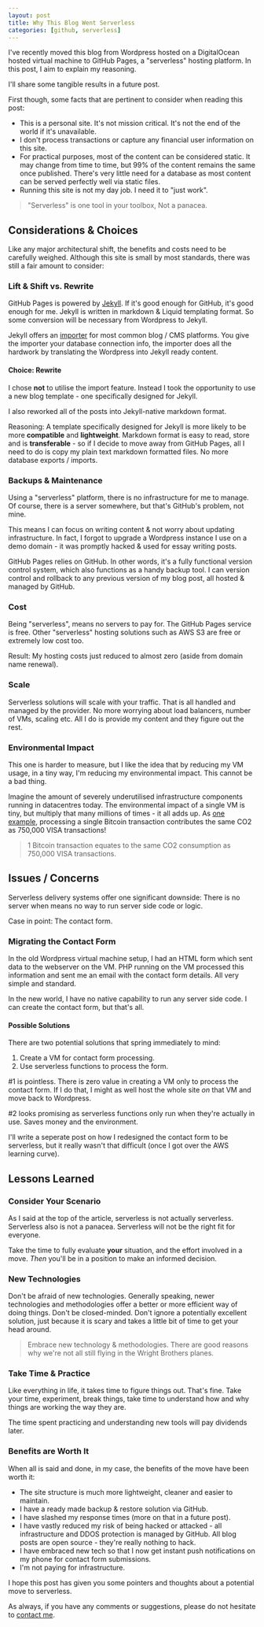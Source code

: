 ```yaml
---
layout: post
title: Why This Blog Went Serverless
categories: [github, serverless]
---
```


I've recently moved this blog from Wordpress hosted on a DigitalOcean hosted virtual machine to GitHub Pages, a "serverless" hosting platform. In this post, I aim to explain my reasoning.

I'll share some tangible results in a future post.

First though, some facts that are pertinent to consider when reading this post:

- This is a personal site. It's not mission critical. It's not the end of the world if it's unavailable.
- I don't process transactions or capture any financial user information on this site.
- For practical purposes, most of the content can be considered static. It may change from time to time, but 99% of the content remains the same once published. There's very little need for a database as most content can be served perfectly well via static files.
- Running this site is not my day job. I need it to "just work".

> "Serverless" is one tool in your toolbox, Not a panacea.

## Considerations & Choices
Like any major architectural shift, the benefits and costs need to be carefully weighed. Although this site is small by most standards, there was still a fair amount to consider:

### Lift & Shift vs. Rewrite
GitHub Pages is powered by [Jekyll](https://jekyllrb.com). If it's good enough for GitHub, it's good enough for me. Jekyll is written in markdown & Liquid templating format. So some conversion will be necessary from Wordpress to Jekyll.

Jekyll offers an [importer](http://import.jekyllrb.com) for most common blog / CMS platforms. You give the importer your database connection info, the importer does all the hardwork by translating the Wordpress into Jekyll ready content.

#### Choice: Rewrite
I chose **not** to utilise the import feature. Instead I took the opportunity to use a new blog template - one specifically designed for Jekyll.

I also reworked all of the posts into Jekyll-native markdown format.

Reasoning: A template specifically designed for Jekyll is more likely to be more **compatible** and **lightweight**. Markdown format is easy to read, store and is **transferable** - so if I decide to move away from GitHub Pages, all I need to do is copy my plain text markdown formatted files. No more database exports / imports.

### Backups & Maintenance
Using a "serverless" platform, there is no infrastructure for me to manage. Of course, there is a server somewhere, but that's GitHub's problem, not mine.

This means I can focus on writing content & not worry about updating infrastructure. In fact, I forgot to upgrade a Wordpress instance I use on a demo domain - it was promptly hacked & used for essay writing posts.

GitHub Pages relies on GitHub. In other words, it's a fully functional version control system, which also functions as a handy backup tool. I can version control and rollback to any previous version of my blog post, all hosted & managed by GitHub.

### Cost
Being "serverless", means no servers to pay for. The GitHub Pages service is free. Other "serverless" hosting solutions such as AWS S3 are free or extremely low cost too.

Result: My hosting costs just reduced to almost zero (aside from domain name renewal).

### Scale
Serverless solutions will scale with your traffic. That is all handled and managed by the provider. No more worrying about load balancers, number of VMs, scaling etc. All I do is provide my content and they figure out the rest.

### Environmental Impact
This one is harder to measure, but I like the idea that by reducing my VM usage, in a tiny way, I'm reducing my environmental impact. This cannot be a bad thing. 

Imagine the amount of severely underutilised infrastructure components running in datacentres today. The environmental impact of a single VM is tiny, but multiply that many millions of times - it all adds up. As [one example](https://digiconomist.net/bitcoin-energy-consumption), processing a single Bitcoin transaction contributes the same CO2 as 750,000 VISA transactions!

> 1 Bitcoin transaction equates to the same CO2 consumption as 750,000 VISA transactions.

## Issues / Concerns

Serverless delivery systems offer one significant downside: There is no server when means no way to run server side code or logic.

Case in point: The contact form.

### Migrating the Contact Form
In the old Wordpress virtual machine setup, I had an HTML form which sent data to the webserver on the VM. PHP running on the VM processed this information and sent me an email with the contact form details. All very simple and standard.

In the new world, I have no native capability to run any server side code. I can create the contact form, but that's all.

#### Possible Solutions
There are two potential solutions that spring immediately to mind:

1) Create a VM for contact form processing.
2) Use serverless functions to process the form.

#1 is pointless. There is zero value in creating a VM only to process the contact form. If I do that, I might as well host the whole site _on_ that VM and move back to Wordpress.

#2 looks promising as serverless functions only run when they're actually in use. Saves money and the environment.

I'll write a seperate post on how I redesigned the contact form to be serverless, but it really wasn't that difficult (once I got over the AWS learning curve).

## Lessons Learned

### Consider Your Scenario
As I said at the top of the article, serverless is not actually serverless. Serverless also is not a panacea. Serverless will not be the right fit for everyone.

Take the time to fully evaluate **your** situation, and the effort involved in a move. *Then* you'll be in a position to make an informed decision.

### New Technologies
Don't be afraid of new technologies. Generally speaking, newer technologies and methodologies offer a better or more efficient way of doing things. Don't be closed-minded. Don't ignore a potentially excellent solution, just because it is scary and takes a little bit of time to get your head around.

> Embrace new technology & methodologies. There are good reasons why we're not all still flying in the Wright Brothers planes.

### Take Time & Practice
Like everything in life, it takes time to figure things out. That's fine. Take your time, experiment, break things, take time to understand how and why things are working the way they are.

The time spent practicing and understanding new tools will pay dividends later.

### Benefits are Worth It
When all is said and done, in my case, the benefits of the move have been worth it:

- The site structure is much more lightweight, cleaner and easier to maintain.
- I have a ready made backup & restore solution via GitHub.
- I have slashed my response times (more on that in a future post).
- I have vastly reduced my risk of being hacked or attacked - all infrastructure and DDOS protection is managed by GitHub. All blog posts are open source - they're really nothing to hack.
- I have embraced new tech so that I now get instant push notifications on my phone for contact form submissions.
- I'm not paying for infrastructure.

I hope this post has given you some pointers and thoughts about a potential move to serverless.

As always, if you have any comments or suggestions, please do not hesitate to [contact me](contact).
